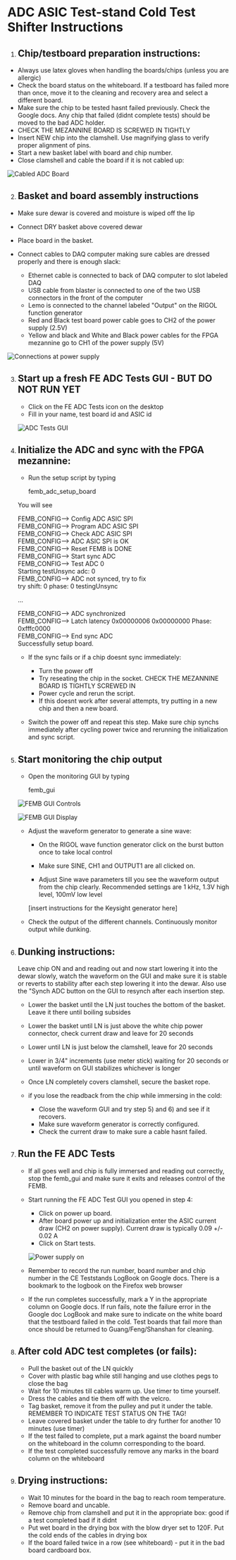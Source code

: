 ADC ASIC Test-stand Cold Test Shifter Instructions
==================================================


1) Chip/testboard preparation instructions:
   ----------------------------------------
  * Always use latex gloves when handling the boards/chips (unless you are allergic) 
  * Check the board status on the whiteboard. If a testboard has failed more than once,
    move it to the cleaning and recovery area and select a different board.
  * Make sure the chip to be tested hasnt failed previously. Check
    the Google docs. Any chip that failed (didnt complete tests) should be moved
    to the bad ADC holder.
  * CHECK THE MEZANNINE BOARD IS SCREWED IN TIGHTLY
  * Insert NEW chip into the clamshell. Use magnifying glass to verify proper alignment of pins.
  * Start a new basket label with board and chip number.
  * Close clamshell and cable the board if it is not cabled up:

  ![Cabled ADC Board](CabledADCtestboard.jpg)

2) Basket and board assembly instructions
   ---------------------------------------

  * Make sure dewar is covered and moisture is wiped off the lip

  * Connect DRY basket above covered dewar

  * Place board in the basket.

  * Connect cables to DAQ computer making sure cables are dressed properly and there is enough slack:
  
     - Ethernet cable is connected to back of DAQ computer to slot labeled DAQ
     - USB cable from blaster is connected to one of the two USB connectors in the front of the computer
     - Lemo is connected to the channel labeled "Output" on the RIGOL function generator
     - Red and Black test board power cable goes to CH2 of the power supply (2.5V)
     - Yellow and black and White and Black power cables for the FPGA mezannine go to CH1 of the power supply (5V)

   ![Connections at power supply](PS-Cabled.jpg)

3) Start up a fresh FE ADC Tests GUI - BUT DO NOT RUN YET
   ------------------------------------------------------
   * Click on the FE ADC Tests icon on the desktop
   * Fill in your name, test board id and ASIC id

    ![ADC Tests GUI](adc_test_gui.png)

4) Initialize the ADC and sync with the FPGA mezannine:
   ----------------------------------------------------

   * Run the setup script by typing
   
      femb_adc_setup_board
 

   You will see

   FEMB_CONFIG--> Config ADC ASIC SPI  
   FEMB_CONFIG--> Program ADC ASIC SPI  
   FEMB_CONFIG--> Check ADC ASIC SPI  
   FEMB_CONFIG--> ADC ASIC SPI is OK  
   FEMB_CONFIG--> Reset FEMB is DONE  
   FEMB_CONFIG--> Start sync ADC  
   FEMB_CONFIG--> Test ADC 0  
   Starting testUnsync adc:  0  
   FEMB_CONFIG--> ADC not synced, try to fix  
   try shift: 0 phase: 0 testingUnsync  

   ...  

   FEMB_CONFIG--> ADC synchronized  
   FEMB_CONFIG--> Latch latency 0x00000006 0x00000000 Phase: 0xfffc0000  
   FEMB_CONFIG--> End sync ADC  
   Successfully setup board.  
   
 
   * If the sync fails or if a chip doesnt sync immediately:
       - Turn the power off
       - Try reseating the chip in the socket.
         CHECK THE MEZANNINE BOARD IS TIGHTLY SCREWED IN
       - Power cycle and rerun the script.
       - If this doesnt work after several attempts, try putting in a new chip and then a new board.

   * Switch the power off and repeat this step. Make sure chip synchs immediately after cycling power twice and
     rerunning the initialization and sync script.

5) Start monitoring the chip output
   ---------------------------------

   * Open the monitoring GUI by typing

     femb_gui

   ![FEMB GUI Controls](femb_gui_settings.png)

   ![FEMB GUI Display](femb_gui_sine.png)

   * Adjust the waveform generator to generate a sine wave:

     - On the RIGOL wave function generator click on the burst button once to take local control

     - Make sure SINE, CH1 and OUTPUT1 are all clicked on.

     - Adjust Sine wave parameters till you see the waveform output from the chip clearly. Recommended settings
     are 1 kHz, 1.3V high level, 100mV low level

     [insert instructions for the Keysight generator here]

    * Check the output of the different channels. Continuously monitor output while dunking. 

6) Dunking instructions:
   ---------------------
   Leave chip ON and and reading out and now start lowering it into the dewar slowly, watch the waveform on the GUI and
   make sure it is stable or reverts to stability after each step lowering it into the dewar. Also use the "Synch ADC
   button on the GUI to resynch after each insertion step.

     * Lower the basket until the LN just touches the bottom of the basket. Leave it there until boiling subsides
     * Lower the basket until LN is just above the white chip power connector, check current draw and leave for 20 seconds
     * Lower until LN is just below the clamshell, leave for 20 seconds
     * Lower in 3/4" increments (use meter stick) waiting for 20 seconds or until waveform on GUI stabilizes whichever is longer
     * Once LN completely covers clamshell, secure the basket rope.

     * if you lose the readback from the chip while immersing in the cold:
         - Close the waveform GUI  and try step 5) and 6) and see if it recovers. 
         - Make sure waveform generator is correctly configured. 
       	 - Check the current draw to make sure a cable hasnt failed.

7) Run the FE ADC Tests
    --------------------

   * If all goes well and chip is fully immersed and reading out correctly, stop the femb_gui and make
    sure it exits and releases control of the FEMB.

   * Start running the FE ADC Test GUI you opened in step 4:
      - Click on power up board.
      - After board power up and initialization enter the ASIC current draw (CH2 on power supply). Current draw
        is typically 0.09 +/- 0.02 A
      - Click on Start tests.

     ![Power supply on](power_supply_on.jpg)

   * Remember to record the run number, board number and chip number in the CE Teststands LogBook on Google docs.
     There is a bookmark to the logbook on the Firefox web browser
   
   * If the run completes successfully, mark a Y in the appropriate column on Google docs.
     If run fails, note the failure error in the Google doc LogBook and make sure to indicate
     on the white board that the testboard failed in the cold. Test boards that fail more
     than once should be returned to Guang/Feng/Shanshan for cleaning.

8) After cold ADC test completes (or fails):
   ----------------------------------------
    * Pull the basket out of the LN quickly
    * Cover with plastic bag while still hanging and use clothes pegs to close the bag
    * Wait for 10 minutes till cables warm up. Use timer to time yourself.
    * Dress the cables and tie them off with the velcro.
    * Tag basket, remove it from the pulley and put it under the table.
      REMEMBER TO INDICATE TEST STATUS ON THE TAG!
    * Leave covered basket under the table to dry further for another 10 minutes (use timer)
    * If the test failed to complete, put a mark against the board number on the whiteboard in the
      column corresponding to the board.
    * If the test completed successfully remove any marks in the board column on the whiteboard  

9) Drying instructions:
    -------------------- 
      * Wait 10 minutes for the board in the bag to reach room temperature. 
      * Remove board and uncable. 
      * Remove chip from clamshell and put it in the appropriate box:  good if a test completed bad if it didnt
      * Put wet board in the drying box with the blow dryer set to 120F. Put the cold ends of the cables in drying box
      * If the board failed twice in a row (see whiteboard) - put it in the bad board cardboard box.